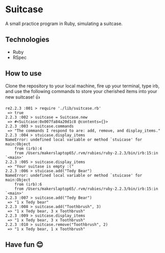 # Suitcase

A small practice program in Ruby, simulating a suitcase.

## Technologies

* Ruby
* RSpec

## How to use

Clone the repository to your local machine, fire up your terminal, type irb, and use the following commands to store your cherished items into your new suitcase! :thumbsup:

```
re2.2.3 :001 > require './lib/suitcase.rb'
 => true 
2.2.3 :002 > suitcase = Suitcase.new
 => #<Suitcase:0x007fa84a20d1c8 @contents={}> 
2.2.3 :003 > suitcase.commands
 => "The commands I respond to are: add, remove, and display_items." 
2.2.3 :004 > stuicase.display_items
NameError: undefined local variable or method `stuicase' for main:Object
	from (irb):4
	from /Users/makerslaptop65/.rvm/rubies/ruby-2.2.3/bin/irb:15:in `<main>'
2.2.3 :005 > suitcase.display_items
 => "Your suitase is empty :(" 
2.2.3 :006 > stuicase.add("Tedy Bear")
NameError: undefined local variable or method `stuicase' for main:Object
	from (irb):6
	from /Users/makerslaptop65/.rvm/rubies/ruby-2.2.3/bin/irb:15:in `<main>'
2.2.3 :007 > suitcase.add("Tedy Bear")
 => "1 x Tedy bear"
2.2.3 :008 > suitcase.add("Toothbrush", 3)
 => "1 x Tedy bear, 3 x Toothbrush" 
2.2.3 :009 > suitcase.display_items
 => "1 x Tedy bear, 3 x Toothbrush" 
2.2.3 :010 > suitcase.remove("Toothbrush", 2)
 => "1 x Tedy bear, 1 x Toothbrush" 
```

## Have fun :blush:
